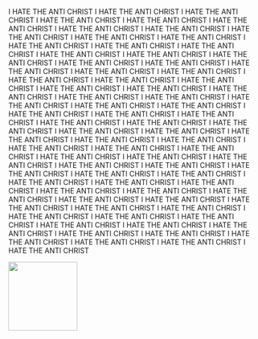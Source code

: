 I HATE THE ANTI CHRIST I HATE THE ANTI CHRIST I HATE THE ANTI CHRIST I HATE THE ANTI CHRIST I HATE THE ANTI CHRIST I HATE THE ANTI CHRIST I HATE THE ANTI CHRIST I HATE THE ANTI CHRIST I HATE THE ANTI CHRIST I HATE THE ANTI CHRIST I HATE THE ANTI CHRIST I HATE THE ANTI CHRIST I HATE THE ANTI CHRIST I HATE THE ANTI CHRIST I HATE THE ANTI CHRIST I HATE THE ANTI CHRIST I HATE THE ANTI CHRIST I HATE THE ANTI CHRIST I HATE THE ANTI CHRIST I HATE THE ANTI CHRIST I HATE THE ANTI CHRIST I HATE THE ANTI CHRIST I HATE THE ANTI CHRIST I HATE THE ANTI CHRIST I HATE THE ANTI CHRIST I HATE THE ANTI CHRIST I HATE THE ANTI CHRIST I HATE THE ANTI CHRIST I HATE THE ANTI CHRIST I HATE THE ANTI CHRIST I HATE THE ANTI CHRIST I HATE THE ANTI CHRIST I HATE THE ANTI CHRIST I HATE THE ANTI CHRIST I HATE THE ANTI CHRIST I HATE THE ANTI CHRIST I HATE THE ANTI CHRIST I HATE THE ANTI CHRIST I HATE THE ANTI CHRIST I HATE THE ANTI CHRIST I HATE THE ANTI CHRIST I HATE THE ANTI CHRIST I HATE THE ANTI CHRIST I HATE THE ANTI CHRIST I HATE THE ANTI CHRIST I HATE THE ANTI CHRIST I HATE THE ANTI CHRIST I HATE THE ANTI CHRIST I HATE THE ANTI CHRIST I HATE THE ANTI CHRIST I HATE THE ANTI CHRIST I HATE THE ANTI CHRIST I HATE THE ANTI CHRIST I HATE THE ANTI CHRIST I HATE THE ANTI CHRIST I HATE THE ANTI CHRIST I HATE THE ANTI CHRIST I HATE THE ANTI CHRIST I HATE THE ANTI CHRIST I HATE THE ANTI CHRIST I HATE THE ANTI CHRIST I HATE THE ANTI CHRIST I HATE THE ANTI CHRIST I HATE THE ANTI CHRIST I HATE THE ANTI CHRIST I HATE THE ANTI CHRIST I HATE THE ANTI CHRIST I HATE THE ANTI CHRIST I HATE THE ANTI CHRIST I HATE THE ANTI CHRIST I HATE THE ANTI CHRIST I HATE THE ANTI CHRIST I HATE THE ANTI CHRIST I HATE THE ANTI CHRIST I HATE THE ANTI CHRIST I HATE THE ANTI CHRIST I HATE THE ANTI CHRIST I HATE THE ANTI CHRIST 

<a><img height="137px" src="https://github-readme-stats.vercel.app/api?username=cerealwithsomemilk&hide_title=true&hide_border=true&show_icons=true&include_all_commits=true&count_private=true&line_height=21&text_color=000&icon_color=000&bg_color=0,ea6161,ffc64d,fffc4d,52fa5a&theme=graywhite" /><!-- wi*quL3fcV --></a>
